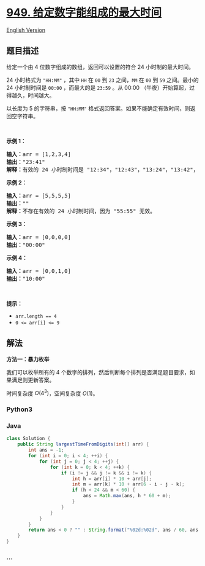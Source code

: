 # [949. 给定数字能组成的最大时间](https://leetcode.cn/problems/largest-time-for-given-digits)

[English Version](/solution/0900-0999/0949.Largest%20Time%20for%20Given%20Digits/README_EN.md)

## 题目描述

<!-- 这里写题目描述 -->

<p>给定一个由 4 位数字组成的数组，返回可以设置的符合 24 小时制的最大时间。</p>

<p>24 小时格式为 <code>"HH:MM"</code> ，其中 <code>HH</code> 在 <code>00</code> 到 <code>23</code> 之间，<code>MM</code> 在 <code>00</code> 到 <code>59</code> 之间。最小的 24 小时制时间是 <code>00:00</code> ，而最大的是 <code>23:59</code> 。从 00:00 （午夜）开始算起，过得越久，时间越大。</p>

<p>以长度为 5 的字符串，按 <code>"HH:MM"</code> 格式返回答案。如果不能确定有效时间，则返回空字符串。</p>

<p> </p>

<p><strong>示例 1：</strong></p>

<pre>
<strong>输入：</strong>arr = [1,2,3,4]
<strong>输出：</strong>"23:41"
<strong>解释：</strong>有效的 24 小时制时间是 "12:34"，"12:43"，"13:24"，"13:42"，"14:23"，"14:32"，"21:34"，"21:43"，"23:14" 和 "23:41" 。这些时间中，"23:41" 是最大时间。
</pre>

<p><strong>示例 2：</strong></p>

<pre>
<strong>输入：</strong>arr = [5,5,5,5]
<strong>输出：</strong>""
<strong>解释：</strong>不存在有效的 24 小时制时间，因为 "55:55" 无效。
</pre>

<p><strong>示例 3：</strong></p>

<pre>
<strong>输入：</strong>arr = [0,0,0,0]
<strong>输出：</strong>"00:00"
</pre>

<p><strong>示例 4：</strong></p>

<pre>
<strong>输入：</strong>arr = [0,0,1,0]
<strong>输出：</strong>"10:00"
</pre>

<p> </p>

<p><strong>提示：</strong></p>

<ul>
	<li><code>arr.length == 4</code></li>
	<li><code>0 <= arr[i] <= 9</code></li>
</ul>

## 解法

<!-- 这里可写通用的实现逻辑 -->

**方法一：暴力枚举**

我们可以枚举所有的 4 个数字的排列，然后判断每个排列是否满足题目要求，如果满足则更新答案。

时间复杂度 $O(4^3)$，空间复杂度 $O(1)$。

<!-- tabs:start -->

### **Python3**

<!-- 这里可写当前语言的特殊实现逻辑 -->





### **Java**

<!-- 这里可写当前语言的特殊实现逻辑 -->

```java
class Solution {
    public String largestTimeFromDigits(int[] arr) {
        int ans = -1;
        for (int i = 0; i < 4; ++i) {
            for (int j = 0; j < 4; ++j) {
                for (int k = 0; k < 4; ++k) {
                    if (i != j && j != k && i != k) {
                        int h = arr[i] * 10 + arr[j];
                        int m = arr[k] * 10 + arr[6 - i - j - k];
                        if (h < 24 && m < 60) {
                            ans = Math.max(ans, h * 60 + m);
                        }
                    }
                }
            }
        }
        return ans < 0 ? "" : String.format("%02d:%02d", ans / 60, ans % 60);
    }
}
```









### **...**

```

```


